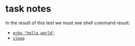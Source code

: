 # task notes
In the result of this test we must see shell command result:
- [`echo "hello world"`](main.files/cmd-retcode=0.log)
- [`sleep`](main.files/cmd0-retcode=127.log)
